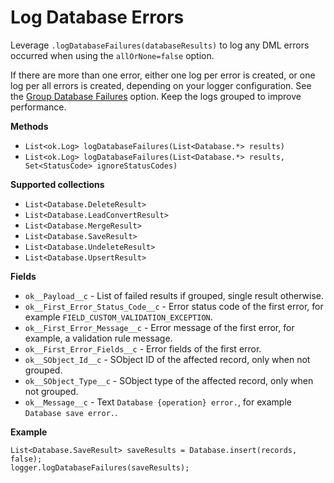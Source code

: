 # Log Database Errors

Leverage `.logDatabaseFailures(databaseResults)` to log any DML errors occurred
when using the `allOrNone=false` option.

If there are more than one error, either one log per error is created, or one
log per all errors is created, depending on your logger configuration. See the
[Group Database Failures](../../reference/ok__Logger_Settings__mdt.md) option.
Keep the logs grouped to improve performance.

**Methods**

-   `List<ok.Log> logDatabaseFailures(List<Database.*> results)`
-   `List<ok.Log> logDatabaseFailures(List<Database.*> results, Set<StatusCode> ignoreStatusCodes)`

**Supported collections**

-   `List<Database.DeleteResult>`
-   `List<Database.LeadConvertResult>`
-   `List<Database.MergeResult>`
-   `List<Database.SaveResult>`
-   `List<Database.UndeleteResult>`
-   `List<Database.UpsertResult>`

**Fields**

-   `ok__Payload__c` - List of failed results if grouped, single result
    otherwise.
-   `ok__First_Error_Status_Code__c` - Error status code of the first error, for
    example `FIELD_CUSTOM_VALIDATION_EXCEPTION`.
-   `ok__First_Error_Message__c` - Error message of the first error, for
    example, a validation rule message.
-   `ok__First_Error_Fields__c` - Error fields of the first error.
-   `ok__SObject_Id__c` - SObject ID of the affected record, only when not
    grouped.
-   `ok__SObject_Type__c` - SObject type of the affected record, only when not
    grouped.
-   `ok__Message__c` - Text `Database {operation} error.`, for example
    `Database save error.`.

**Example**

```apex
List<Database.SaveResult> saveResults = Database.insert(records, false);
logger.logDatabaseFailures(saveResults);
```
